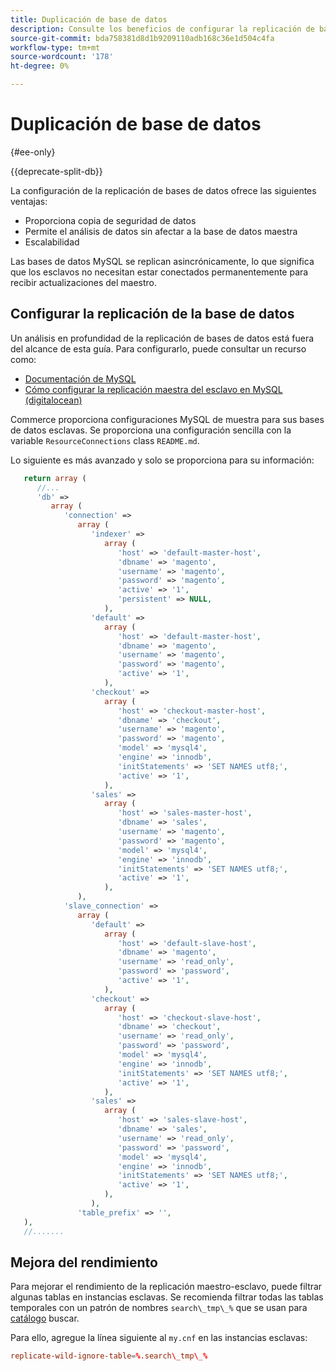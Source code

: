 ```yaml
---
title: Duplicación de base de datos
description: Consulte los beneficios de configurar la replicación de bases de datos.
source-git-commit: bda758381d8d1b9209110adb168c36e1d504c4fa
workflow-type: tm+mt
source-wordcount: '178'
ht-degree: 0%

---
```



# Duplicación de base de datos

{#ee-only}

{{deprecate-split-db}}

La configuración de la replicación de bases de datos ofrece las siguientes ventajas:

- Proporciona copia de seguridad de datos
- Permite el análisis de datos sin afectar a la base de datos maestra
- Escalabilidad

Las bases de datos MySQL se replican asincrónicamente, lo que significa que los esclavos no necesitan estar conectados permanentemente para recibir actualizaciones del maestro.

## Configurar la replicación de la base de datos

Un análisis en profundidad de la replicación de bases de datos está fuera del alcance de esta guía. Para configurarlo, puede consultar un recurso como:

- [Documentación de MySQL](https://dev.mysql.com/doc/refman/5.6/en/replication.html)
- [Cómo configurar la replicación maestra del esclavo en MySQL (digitalocean)](https://www.digitalocean.com/community/tutorials/how-to-set-up-replication-in-mysql)

Commerce proporciona configuraciones MySQL de muestra para sus bases de datos esclavas. Se proporciona una configuración sencilla con la variable `ResourceConnections` class `README.md`.

Lo siguiente es más avanzado y solo se proporciona para su información:

```php
   return array (
      //...
      'db' =>
         array (
            'connection' =>
               array (
                  'indexer' =>
                     array (
                        'host' => 'default-master-host',
                        'dbname' => 'magento',
                        'username' => 'magento',
                        'password' => 'magento',
                        'active' => '1',
                        'persistent' => NULL,
                     ),
                  'default' =>
                     array (
                        'host' => 'default-master-host',
                        'dbname' => 'magento',
                        'username' => 'magento',
                        'password' => 'magento',
                        'active' => '1',
                     ),
                  'checkout' =>
                     array (
                        'host' => 'checkout-master-host',
                        'dbname' => 'checkout',
                        'username' => 'magento',
                        'password' => 'magento',
                        'model' => 'mysql4',
                        'engine' => 'innodb',
                        'initStatements' => 'SET NAMES utf8;',
                        'active' => '1',
                     ),
                  'sales' =>
                     array (
                        'host' => 'sales-master-host',
                        'dbname' => 'sales',
                        'username' => 'magento',
                        'password' => 'magento',
                        'model' => 'mysql4',
                        'engine' => 'innodb',
                        'initStatements' => 'SET NAMES utf8;',
                        'active' => '1',
                     ),
               ),
            'slave_connection' =>
               array (
                  'default' =>
                     array (
                        'host' => 'default-slave-host',
                        'dbname' => 'magento',
                        'username' => 'read_only',
                        'password' => 'password',
                        'active' => '1',
                     ),
                  'checkout' =>
                     array (
                        'host' => 'checkout-slave-host',
                        'dbname' => 'checkout',
                        'username' => 'read_only',
                        'password' => 'password',
                        'model' => 'mysql4',
                        'engine' => 'innodb',
                        'initStatements' => 'SET NAMES utf8;',
                        'active' => '1',
                     ),
                  'sales' =>
                     array (
                        'host' => 'sales-slave-host',
                        'dbname' => 'sales',
                        'username' => 'read_only',
                        'password' => 'password',
                        'model' => 'mysql4',
                        'engine' => 'innodb',
                        'initStatements' => 'SET NAMES utf8;',
                        'active' => '1',
                     ),
                  ),
               'table_prefix' => '',
   ),
   //.......
```

## Mejora del rendimiento

Para mejorar el rendimiento de la replicación maestro-esclavo, puede filtrar algunas tablas en instancias esclavas. Se recomienda filtrar todas las tablas temporales con un patrón de nombres `search\_tmp\_%` que se usan para [catálogo](https://glossary.magento.com/catalog) buscar.

Para ello, agregue la línea siguiente al `my.cnf` en las instancias esclavas:

```conf
replicate-wild-ignore-table=%.search\_tmp\_%
```
